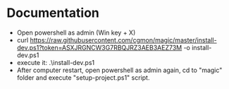 # Documentation

- Open powershell as admin (Win key + X)
- curl https://raw.githubusercontent.com/cgmon/magic/master/install-dev.ps1?token=ASXJRGNCW3G7RBQJRZ3AEB3AEZ73M -o install-dev.ps1
- execute it: .\install-dev.ps1
- After computer restart, open powershell as admin again, cd to "magic" folder and execute "setup-project.ps1" script.
 